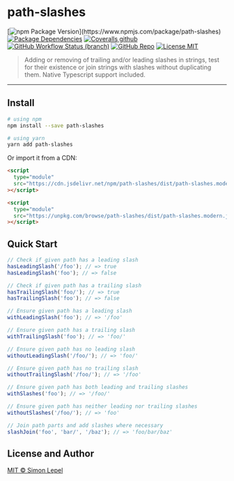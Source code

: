 # path-slashes

[![npm Package Version](https://img.shields.io/npm/v/path-slashes?)](https://www.npmjs.com/package/path-slashes)
[![Package Dependencies](https://img.shields.io/badge/deps-none-4cc552)](https://www.npmjs.com/package/path-slashes?activeTab=dependencies)
[![Coveralls github](https://img.shields.io/coveralls/github/simbo/path-slashes)](https://coveralls.io/github/simbo/path-slashes)
[![GitHub Workflow Status (branch)](https://img.shields.io/github/workflow/status/simbo/path-slashes/CI/master)](https://github.com/simbo/path-slashes/actions?query=workflow%3ACI)
[![GitHub Repo](https://img.shields.io/badge/repo-public-87ceeb)](https://github.com/simbo/path-slashes)
[![License MIT](https://img.shields.io/badge/license-MIT-4cc552)](http://simbo.mit-license.org/)

> Adding or removing of trailing and/or leading slashes in strings, test for
> their existence or join strings with slashes without duplicating them. Native
> Typescript support included.

---

## Install

```sh
# using npm
npm install --save path-slashes

# using yarn
yarn add path-slashes
```

Or import it from a CDN:

```html
<script
  type="module"
  src="https://cdn.jsdelivr.net/npm/path-slashes/dist/path-slashes.modern.js"
></script>
```

```html
<script
  type="module"
  src="https://unpkg.com/browse/path-slashes/dist/path-slashes.modern.js"
></script>
```

## Quick Start

```js
// Check if given path has a leading slash
hasLeadingSlash('/foo'); // => true
hasLeadingSlash('foo'); // => false

// Check if given path has a trailing slash
hasTrailingSlash('foo/'); // => true
hasTrailingSlash('foo'); // => false

// Ensure given path has a leading slash
withLeadingSlash('foo'); // => '/foo'

// Ensure given path has a trailing slash
withTrailingSlash('foo'); // => 'foo/'

// Ensure given path has no leading slash
withoutLeadingSlash('/foo/'); // => 'foo/'

// Ensure given path has no trailing slash
withoutTrailingSlash('/foo/'); // => '/foo'

// Ensure given path has both leading and trailing slashes
withSlashes('foo'); // => '/foo/'

// Ensure given path has neither leading nor trailing slashes
withoutSlashes('/foo/'); // => 'foo'

// Join path parts and add slashes where necessary
slashJoin('foo', 'bar/', '/baz'); // => 'foo/bar/baz'
```

## License and Author

[MIT &copy; Simon Lepel](http://simbo.mit-license.org/)
